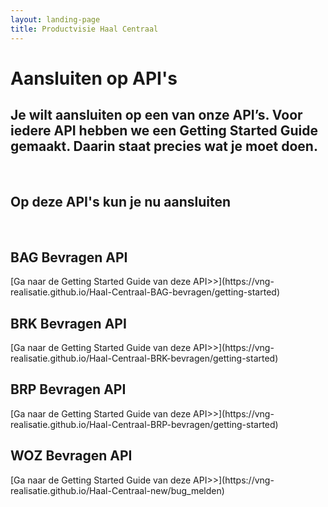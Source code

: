 ```yaml
---
layout: landing-page
title: Productvisie Haal Centraal
---
```


# Aansluiten op API's
## Je wilt aansluiten op een van onze API’s. Voor iedere API hebben we een Getting Started Guide gemaakt. Daarin staat precies wat je moet doen.

&nbsp;
## Op deze API's kun je nu aansluiten 

&nbsp;
<div class="row">
  <div class="col">
    <div class="card no-border">
      <div class="card-body">
        <h2 class="card-title">BAG Bevragen API</h2>
        <p class="card-text">
        [Ga naar de Getting Started Guide van deze API>>](https://vng-realisatie.github.io/Haal-Centraal-BAG-bevragen/getting-started)
        </p>
      </div>
    </div>
  </div>
  <div class="col">
    <div class="card no-border">
      <div class="card-body">
        <h2 class="card-title">BRK Bevragen API</h2>
        <p class="card-text"> [Ga naar de Getting Started Guide van deze API>>](https://vng-realisatie.github.io/Haal-Centraal-BRK-bevragen/getting-started)        </p>
      </div>
    </div>
  </div>
  <div class="col">
    <div class="card no-border">
      <div class="card-body">
        <h2 class="card-title">BRP Bevragen API</h2>
        <p class="card-text">[Ga naar de Getting Started Guide van deze API>>](https://vng-realisatie.github.io/Haal-Centraal-BRP-bevragen/getting-started)
        </p>
        </div>
    </div>
  </div>
  <div class="col">
    <div class="card no-border">
      <div class="card-body">
        <h2 class="card-title">WOZ Bevragen API</h2>
        <p class="card-text"> [Ga naar de Getting Started Guide van deze API>>](https://vng-realisatie.github.io/Haal-Centraal-new/bug_melden)        </p>
      </div>
    </div>
  </div>
</div>
<br>


